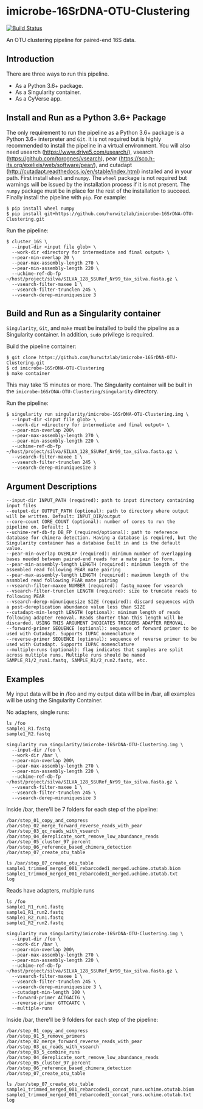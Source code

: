 # imicrobe-16SrDNA-OTU-Clustering

[![Build Status](https://travis-ci.org/hurwitzlab/imicrobe-16SrDNA-OTU-Clustering.svg?branch=master)](https://travis-ci.org/hurwitzlab/imicrobe-16SrDNA-OTU-Clustering)

An OTU clustering pipeline for paired-end 16S data.

## Introduction

There are three ways to run this pipeline.

  + As a Python 3.6+ package.
  + As a Singularity container.
  + As a CyVerse app.

## Install and Run as a Python 3.6+ Package

The only requirement to run the pipeline as a Python 3.6+ package is a Python 3.6+ interpreter and `Git`. It is not required but is highly recommended to install the pipeline in a virtual environment.
You will also need usearch (https://www.drive5.com/usearch/), vsearch (https://github.com/torognes/vsearch), pear (https://sco.h-its.org/exelixis/web/software/pear/), and cutadapt (http://cutadapt.readthedocs.io/en/stable/index.html) installed and in your path.
First install `wheel` and `numpy`. The `wheel` package is not required but warnings will be issued by the installation process if it is not present. The `numpy` package must be in place for the rest of the installation to succeed. Finally install the pipeline with `pip`. For example:

```
$ pip install wheel numpy
$ pip install git+https://github.com/hurwitzlab/imicrobe-16SrDNA-OTU-Clustering.git
```

Run the pipeline:

```
$ cluster_16S \
  --input-dir <input file glob> \
  --work-dir <directory for intermediate and final output> \
  --pear-min-overlap 20 \
  --pear-max-assembly-length 270 \
  --pear-min-assembly-length 220 \
  --uchime-ref-db-fp ~/host/project/silva/SILVA_128_SSURef_Nr99_tax_silva.fasta.gz \
  --vsearch-filter-maxee 1 \
  --vsearch-filter-trunclen 245 \
  --vsearch-derep-minuniquesize 3
```

## Build and Run as a Singularity container

`Singularity`, `Git`, and `make` must be installed to build the pipeline as a Singularity container.
In addition, `sudo` privilege is required.

Build the pipeline container:

```
$ git clone https://github.com/hurwitzlab/imicrobe-16SrDNA-OTU-Clustering.git
$ cd imicrobe-16SrDNA-OTU-Clustering
$ make container
```
This may take 15 minutes or more. The Singularity container will be built in the `imicrobe-16SrDNA-OTU-Clustering/singularity` directory.

Run the pipeline:

```
$ singularity run singularity/imicrobe-16SrDNA-OTU-Clustering.img \
  --input-dir <input file glob> \
  --work-dir <directory for intermediate and final output> \
  --pear-min-overlap 200\
  --pear-max-assembly-length 270 \
  --pear-min-assembly-length 220 \
  --uchime-ref-db-fp ~/host/project/silva/SILVA_128_SSURef_Nr99_tax_silva.fasta.gz \
  --vsearch-filter-maxee 1 \
  --vsearch-filter-trunclen 245 \
  --vsearch-derep-minuniquesize 3
```

## Argument Descriptions

```
--input-dir INPUT_PATH (required): path to input directory containing input files
--output-dir OUTPUT_PATH (optional): path to directory where output will be written. Default: INPUT_DIR/output
--core-count CORE_COUNT (optional): number of cores to run the pipeline on. Default: 1
--uchime-ref-db-fp DB_FP (required/optional): path to reference database for chimera detection. Having a database is required, but the Singularity container has a database built in and is the default value.
--pear-min-overlap OVERLAP (required): minimum number of overlapping bases needed between paired-end reads for a mate pair to form.
--pear-min-assembly-length LENGTH (required): minimum length of the assembled read following PEAR mate pairing
--pear-max-assembly-length LENGTH (required): maximum length of the assmbled read following PEAR mate pairing
--vsearch-filter-maxee NUMBER (required): fastq_maxee for vsearch
--vsearch-filter-trunclen LENGTH (required): size to truncate reads to following PEAR
--vsearch-derep-minuniquesize SIZE (required): discard sequences with a post-dereplication abundance value less than SIZE
--cutadapt-min-length LENGTH (optional): minimum length of reads following adapter removal. Reads shorter than this length will be discarded. USING THIS ARGUMENT INDICATES TRIGGERS ADAPTER REMOVAL.
--forward-primer SEQUENCE (optional): sequence of forward primer to be used with Cutadapt. Supports IUPAC nomenclature
--reverse-primer SEQUENCE (optional): sequence of reverse primer to be used with Cutadapt. Supports IUPAC nomenclature
--multiple-runs (optional): flag indicates that samples are split across multiple runs. Multiple runs should be named SAMPLE_R1/2_run1.fastq, SAMPLE_R1/2_run2.fastq, etc.
```

## Examples

My input data will be in /foo and my output data will be in /bar, all examples will be using the Singularity Container.

No adapters, single runs:

```
ls /foo
sample1_R1.fastq
sample1_R2.fastq

singularity run singularity/imicrobe-16SrDNA-OTU-Clustering.img \
  --input-dir /foo \
  --work-dir /bar \
  --pear-min-overlap 200\
  --pear-max-assembly-length 270 \
  --pear-min-assembly-length 220 \
  --uchime-ref-db-fp ~/host/project/silva/SILVA_128_SSURef_Nr99_tax_silva.fasta.gz \
  --vsearch-filter-maxee 1 \
  --vsearch-filter-trunclen 245 \
  --vsearch-derep-minuniquesize 3
```
Inside /bar, there'll be 7 folders for each step of the pipeline:
```
/bar/step_01_copy_and_compress
/bar/step_02_merge_forward_reverse_reads_with_pear
/bar/step_03_qc_reads_with_vsearch
/bar/step_04_dereplicate_sort_remove_low_abundance_reads
/bar/step_05_cluster_97_percent
/bar/step_06_reference_based_chimera_detection
/bar/step_07_create_otu_table

ls /bar/step_07_create_otu_table
sample1_trimmed_merged_001_rebarcoded1_merged.uchime.otutab.biom
sample1_trimmed_merged_001_rebarcoded1_merged.uchime.otutab.txt
log
```


Reads have adapters, multiple runs

```
ls /foo
sample1_R1_run1.fastq
sample1_R1_run2.fastq
sample1_R2_run1.fastq
sample1_R2_run2.fastq

singularity run singularity/imicrobe-16SrDNA-OTU-Clustering.img \
  --input-dir /foo \
  --work-dir /bar \
  --pear-min-overlap 200\
  --pear-max-assembly-length 270 \
  --pear-min-assembly-length 220 \
  --uchime-ref-db-fp ~/host/project/silva/SILVA_128_SSURef_Nr99_tax_silva.fasta.gz \
  --vsearch-filter-maxee 1 \
  --vsearch-filter-trunclen 245 \
  --vsearch-derep-minuniquesize 3 \
  --cutadapt-min-length 100 \
  --forward-primer ACTGACTG \
  --reverse-primer GTTCAATC \
  --multiple-runs
```
Inside /bar, there'll be 9 folders for each step of the pipeline:
```
/bar/step_01_copy_and_compress
/bar/step_01_5_remove_primers
/bar/step_02_merge_forward_reverse_reads_with_pear
/bar/step_03_qc_reads_with_vsearch
/bar/step_03_5_combine_runs
/bar/step_04_dereplicate_sort_remove_low_abundance_reads
/bar/step_05_cluster_97_percent
/bar/step_06_reference_based_chimera_detection
/bar/step_07_create_otu_table

ls /bar/step_07_create_otu_table
sample1_trimmed_merged_001_rebarcoded1_concat_runs.uchime.otutab.biom
sample1_trimmed_merged_001_rebarcoded1_concat_runs.uchime.otutab.txt
log
```
